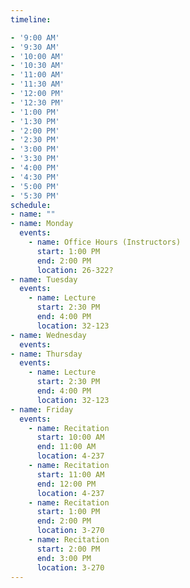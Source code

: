 ```yaml
---
timeline:

- '9:00 AM'
- '9:30 AM'
- '10:00 AM'
- '10:30 AM'
- '11:00 AM'
- '11:30 AM'
- '12:00 PM'
- '12:30 PM'
- '1:00 PM'
- '1:30 PM'
- '2:00 PM'
- '2:30 PM'
- '3:00 PM'
- '3:30 PM'
- '4:00 PM'
- '4:30 PM'
- '5:00 PM'
- '5:30 PM'
schedule:
- name: ""
- name: Monday
  events:
    - name: Office Hours (Instructors)
      start: 1:00 PM
      end: 2:00 PM
      location: 26-322?
- name: Tuesday
  events:
    - name: Lecture
      start: 2:30 PM
      end: 4:00 PM
      location: 32-123
- name: Wednesday
  events:
- name: Thursday
  events:
    - name: Lecture
      start: 2:30 PM
      end: 4:00 PM
      location: 32-123
- name: Friday
  events:
    - name: Recitation
      start: 10:00 AM
      end: 11:00 AM
      location: 4-237
    - name: Recitation
      start: 11:00 AM
      end: 12:00 PM
      location: 4-237
    - name: Recitation
      start: 1:00 PM
      end: 2:00 PM
      location: 3-270
    - name: Recitation
      start: 2:00 PM
      end: 3:00 PM
      location: 3-270
---
```

